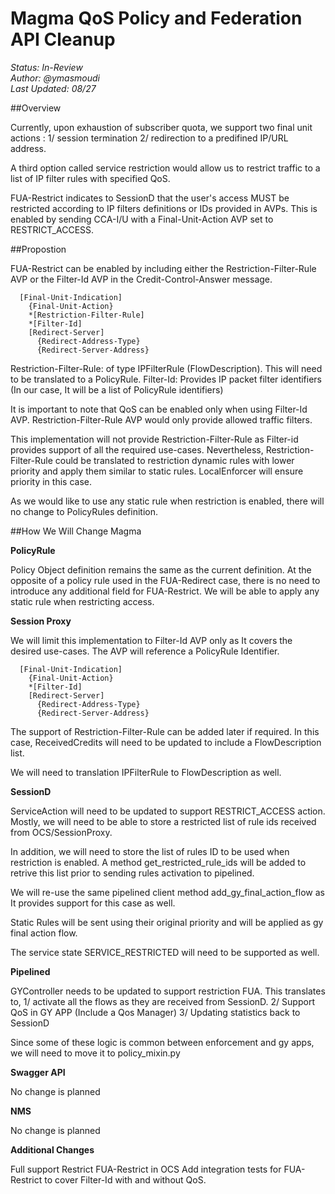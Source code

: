 # Magma QoS Policy and Federation API Cleanup

*Status: In-Review*\
*Author: @ymasmoudi*\
*Last Updated: 08/27*

##Overview 

Currently, upon exhaustion of subscriber quota, we support two final unit
actions : 
1/ session termination
2/ redirection to a predifined IP/URL address. 

A third option called service restriction would allow us to restrict traffic
to a list of IP filter rules with specified QoS. 

FUA-Restrict indicates to SessionD that the user's access MUST be restricted
according to IP filters definitions or IDs provided in AVPs. This is enabled
by sending CCA-I/U with a Final-Unit-Action AVP set to RESTRICT\_ACCESS.


##Propostion

FUA-Restrict can be enabled by including either the Restriction-Filter-Rule
AVP or the Filter-Id AVP in the Credit-Control-Answer message.

```
  [Final-Unit-Indication]
    {Final-Unit-Action}
    *[Restriction-Filter-Rule]
    *[Filter-Id]
    [Redirect-Server]
      {Redirect-Address-Type}
      {Redirect-Server-Address}
```

Restriction-Filter-Rule: of type IPFilterRule (FlowDescription). This will
need to be translated to a PolicyRule.
Filter-Id: Provides IP packet filter identifiers (In our case, It will be a
list of PolicyRule identifiers)

It is important to note that QoS can be enabled only when using Filter-Id AVP.
Restriction-Filter-Rule AVP would only provide allowed traffic filters.

This implementation will not provide Restriction-Filter-Rule as Filter-id
provides support of all the required use-cases. Nevertheless, 
Restriction-Filter-Rule could be translated to restriction dynamic rules with
lower priority and apply them similar to static rules. 
LocalEnforcer will ensure priority in this case.

As we would like to use any static rule when restriction is enabled, there will
no change to PolicyRules definition.

##How We Will Change Magma

**PolicyRule**

Policy Object definition remains the same as the current definition. At the
opposite of a policy rule used in the FUA-Redirect case, there is no need to
introduce any additional field for FUA-Restrict.
We will be able to apply any static rule when restricting access.


**Session Proxy**

We will limit this implementation to Filter-Id AVP only as It covers the desired
use-cases. The AVP will reference a PolicyRule Identifier.

```
  [Final-Unit-Indication]
    {Final-Unit-Action}
    *[Filter-Id]
    [Redirect-Server]
      {Redirect-Address-Type}
      {Redirect-Server-Address}
```

The support of Restriction-Filter-Rule can be added later if required. In this
case, ReceivedCredits will need to be updated to include a FlowDescription list.

We will need to translation IPFilterRule to FlowDescription as well.


**SessionD**

ServiceAction will need to be updated to support RESTRICT\_ACCESS action. Mostly,
we will need to be able to store a restricted list of rule ids received from
OCS/SessionProxy.

In addition, we will need to store the list of rules ID to be used when restriction
is enabled. A method get\_restricted\_rule\_ids will be added to retrive this list
prior to sending rules activation to pipelined.

We will re-use the same pipelined client method add\_gy\_final\_action\_flow as It
provides support for this case as well.

Static Rules will be sent using their original priority and will be applied as gy
final action flow.

The service state SERVICE\_RESTRICTED will need to be supported as well.


**Pipelined**

GYController needs to be updated to support restriction FUA. This translates to,
1/ activate all the flows as they are received from SessionD.
2/ Support QoS in GY APP (Include a Qos Manager)
3/ Updating statistics back to SessionD

Since some of these logic is common between enforcement and gy apps, we will need
to move it to  policy\_mixin.py


**Swagger API**

No change is planned


**NMS**

No change is planned


**Additional Changes**

Full support Restrict FUA-Restrict in OCS
Add integration tests for FUA-Restrict to cover Filter-Id with and without QoS.
